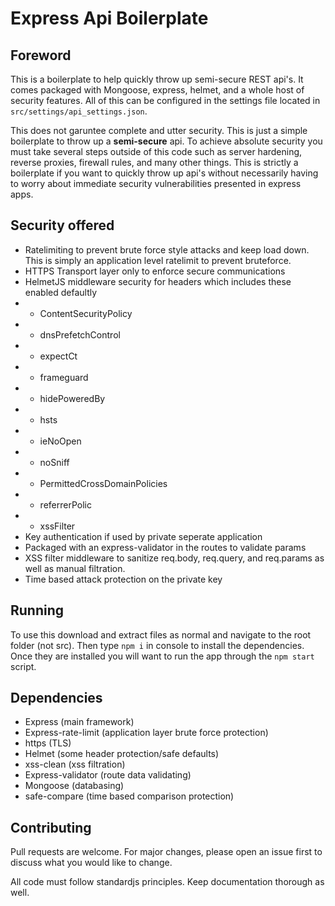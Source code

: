# Express Api Boilerplate

## Foreword

This is a boilerplate to help quickly throw up semi-secure REST api's. It comes packaged with Mongoose, express, helmet, and a whole host of security features. All of this can be configured in the settings file located in `src/settings/api_settings.json`.

This does not garuntee complete and utter security. This is just a simple boilerplate to throw up a **semi-secure** api. To achieve absolute security you must take several steps outside of this code such as server hardening, reverse proxies, firewall rules, and many other things. This is strictly a boilerplate if you want to quickly throw up api's without necessarily having to worry about immediate security vulnerabilities presented in express apps.

## Security offered
- Ratelimiting to prevent brute force style attacks and keep load down. This is simply an application level ratelimit to prevent bruteforce.
- HTTPS Transport layer only to enforce secure communications
- HelmetJS middleware security for headers which includes these enabled defaultly
- - ContentSecurityPolicy
- - dnsPrefetchControl
- - expectCt
- - frameguard
- - hidePoweredBy
- - hsts
- - ieNoOpen
- - noSniff
- - PermittedCrossDomainPolicies
- - referrerPolic
- - xssFilter
- Key authentication if used by private seperate application
- Packaged with an express-validator in the routes to validate params
- XSS filter middleware to sanitize req.body, req.query, and req.params as well as manual filtration.
- Time based attack protection on the private key

## Running
To use this download and extract files as normal and navigate to the root folder (not src). Then type `npm i` in console to install the dependencies. Once they are installed you will want to run the app through the `npm start` script.

## Dependencies
- Express (main framework)
- Express-rate-limit (application layer brute force protection)
- https (TLS)
- Helmet (some header protection/safe defaults)
- xss-clean (xss filtration)
- Express-validator (route data validating)
- Mongoose (databasing)
- safe-compare (time based comparison protection)

## Contributing
Pull requests are welcome. For major changes, please open an issue first to discuss what you would like to change.

All code must follow standardjs principles. Keep documentation thorough as well.
